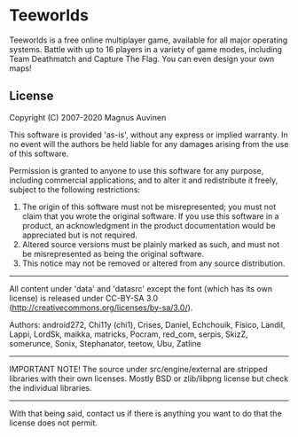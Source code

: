 # Teeworlds

Teeworlds is a free online multiplayer game, available for all major operating systems. Battle with up to 16 players in a variety of game modes, including Team Deathmatch and Capture The Flag. You can even design your own maps!

## License

Copyright (C) 2007-2020 Magnus Auvinen

This software is provided 'as-is', without any express or implied
warranty.  In no event will the authors be held liable for any damages
arising from the use of this software.

Permission is granted to anyone to use this software for any purpose,
including commercial applications, and to alter it and redistribute it
freely, subject to the following restrictions:

1. The origin of this software must not be misrepresented; you must not
  claim that you wrote the original software. If you use this software
  in a product, an acknowledgment in the product documentation would be
  appreciated but is not required.
2. Altered source versions must be plainly marked as such, and must not be
  misrepresented as being the original software.
3. This notice may not be removed or altered from any source distribution.

------------------------------------------------------------------------

All content under 'data' and 'datasrc' except the font (which has its own license) is
released under CC-BY-SA 3.0 (http://creativecommons.org/licenses/by-sa/3.0/).

Authors:	android272, Chi11y (chi1), Crises, Daniel, Echchouik, Fisico,
			Landil, Lappi, LordSk, maikka, matricks, Pocram, red_com,
			serpis, SkizZ, somerunce, Sonix, Stephanator, teetow, Ubu,
			Zatline

------------------------------------------------------------------------

IMPORTANT NOTE! The source under src/engine/external are stripped
libraries with their own licenses. Mostly BSD or zlib/libpng license but
check the individual libraries.

------------------------------------------------------------------------

With that being said, contact us if there is anything you want to do
that the license does not permit.
